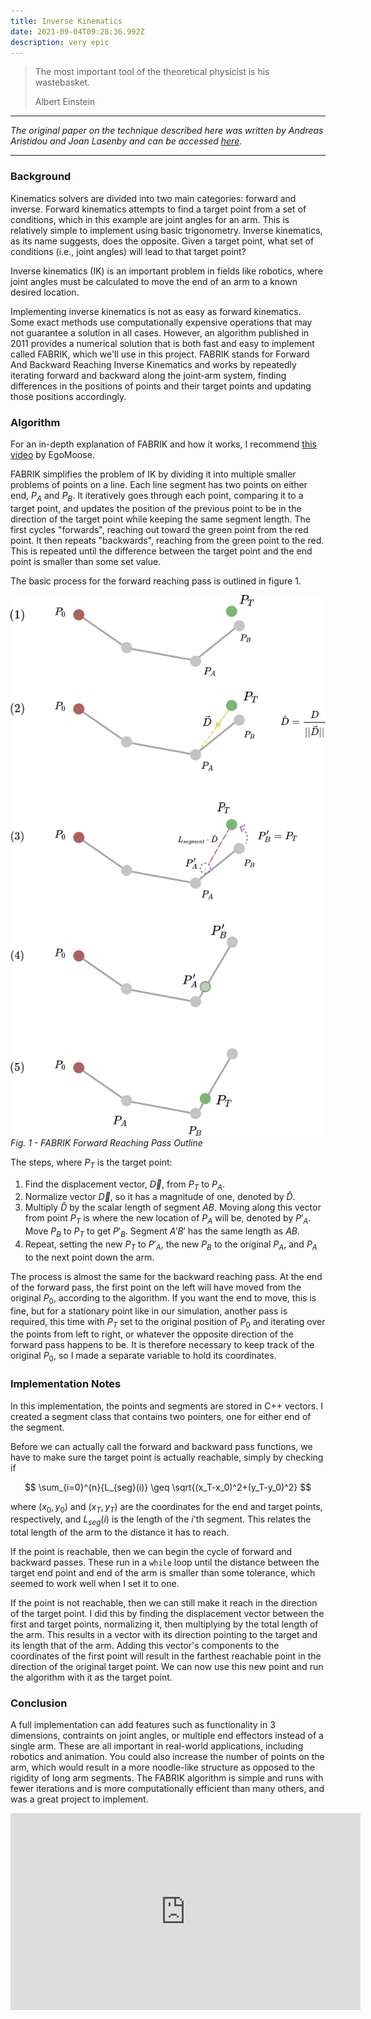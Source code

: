 ```yaml
---
title: Inverse Kinematics
date: 2021-09-04T09:28:36.992Z
description: very epic
---
```


> The most important tool of the theoretical physicist is his wastebasket.
> 
> <footer>Albert Einstein</footer>

---

<i>The original paper on the technique described here was written by Andreas Aristidou and Joan Lasenby and can be accessed <a href="http://andreasaristidou.com/publications/papers/FABRIK.pdf" target="_blank">here</a>.</i>

---
### Background

Kinematics solvers are divided into two main categories: forward and inverse. Forward kinematics attempts to find a target point from a set of conditions, which in this example are joint angles for an arm. This is relatively simple to implement using basic trigonometry. Inverse kinematics, as its name suggests, does the opposite. Given a target point, what set of conditions (i.e., joint angles) will lead to that target point?

Inverse kinematics (IK) is an important problem in fields like robotics, where joint angles must be calculated to move the end of an arm to a known desired location.

Implementing inverse kinematics is not as easy as forward kinematics. Some exact methods use computationally expensive operations that may not guarantee a solution in all cases. However, an algorithm published in 2011 provides a numerical solution that is both fast and easy to implement called FABRIK, which we'll use in this project. FABRIK stands for Forward And Backward Reaching Inverse Kinematics and works by repeatedly iterating forward and backward along the joint-arm system, finding differences in the positions of points and their target points and updating those positions accordingly.

### Algorithm

For an in-depth explanation of FABRIK and how it works, I recommend <a href="https://www.youtube.com/watch?v=UNoX65PRehA" target="_blank">this video</a> by EgoMoose.

FABRIK simplifies the problem of IK by dividing it into multiple smaller problems of points on a line. Each line segment has two points on either end, $P_A$ and $P_B$. It iteratively goes through each point, comparing it to a target point, and updates the position of the previous point to be in the direction of the target point while keeping the same segment length. The first cycles "forwards", reaching out toward the green point from the red point. It then repeats "backwards", reaching from the green point to the red. This is repeated until the difference between the target point and the end point is smaller than some set value.

The basic process for the forward reaching pass is outlined in figure 1.

![diagram of steps of FABRIK](fig_1.png)
*Fig. 1 - FABRIK Forward Reaching Pass Outline*

The steps, where $P_T$ is the target point:
1. Find the displacement vector, $\overrightarrow{D}$, from $P_T$ to $P_A$.
2. Normalize vector $\overrightarrow{D}$, so it has a magnitude of one, denoted by $\hat{D}$.
3. Multiply $\hat{D}$ by the scalar length of segment $AB$. Moving along this vector from point $P_T$ is where the new location of $P_A$ will be, denoted by $P'_A$. Move $P_B$ to $P_T$ to get $P'_B$. Segment $A'B'$ has the same length as $AB$.
4. Repeat, setting the new $P_T$ to $P'_A$, the new $P_B$ to the original $P_A$, and $P_A$ to the next point down the arm.

The process is almost the same for the backward reaching pass. At the end of the forward pass, the first point on the left will have moved from the original $P_0$, according to the algorithm. If you want the end to move, this is fine, but for a stationary point like in our simulation, another pass is required, this time with $P_T$ set to the original position of $P_0$ and iterating over the points from left to right, or whatever the opposite direction of the forward pass happens to be. It is therefore necessary to keep track of the original $P_0$, so I made a separate variable to hold its coordinates.

### Implementation Notes

In this implementation, the points and segments are stored in C++ vectors. I created a segment class that contains two pointers, one for either end of the segment.

Before we can actually call the forward and backward pass functions, we have to make sure the target point is actually reachable, simply by checking if

$$
\sum_{i=0}^{n}{L_{seg}(i)} \geq \sqrt{(x_T-x_0)^2+(y_T-y_0)^2}
$$

where $(x_0, y_0)$ and $(x_T, y_T)$ are the coordinates for the end and target points, respectively, and $L_{seg}(i)$ is the length of the $i$'th segment. This relates the total length of the arm to the distance it has to reach.

If the point is reachable, then we can begin the cycle of forward and backward passes. These run in a `while` loop until the distance between the target end point and end of the arm is smaller than some tolerance, which seemed to work well when I set it to one.

If the point is not reachable, then we can still make it reach in the direction of the target point. I did this by finding the displacement vector between the first and target points, normalizing it, then multiplying by the total length of the arm. This results in a vector with its direction pointing to the target and its length that of the arm. Adding this vector's components to the coordinates of the first point will result in the farthest reachable point in the direction of the original target point. We can now use this new point and run the algorithm with it as the target point.

### Conclusion

A full implementation can add features such as functionality in 3 dimensions, contraints on joint angles, or multiple end effectors instead of a single arm. These are all important in real-world applications, including robotics and animation. You could also increase the number of points on the arm, which would result in a more noodle-like structure as opposed to the rigidity of long arm segments. The FABRIK algorithm is simple and runs with fewer iterations and is more computationally efficient than many others, and was a great project to implement.

<iframe width="560" height="315" src="https://www.youtube.com/embed/L7OX43yc_bw" title="YouTube video player" frameborder="0" allow="accelerometer; autoplay; clipboard-write; encrypted-media; gyroscope; picture-in-picture" allowfullscreen></iframe>